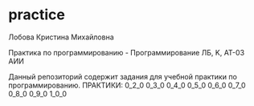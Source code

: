 # practice
Лобова Кристина Михайловна 

Практика по программированию - Программирование ЛБ, K, АТ-03 АИИ

Данный репозиторий содержит задания для учебной практики по программированию.
ПРАКТИКИ:
0_2_0
0_3_0
0_4_0
0_5_0
0_6_0
0_7_0
0_8_0
0_9_0
1_0_0